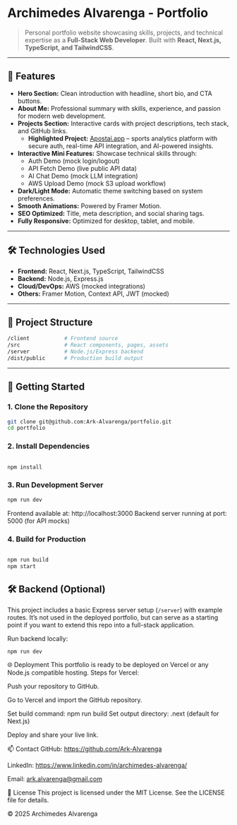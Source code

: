 # Archimedes Alvarenga - Portfolio

> Personal portfolio website showcasing skills, projects, and technical expertise as a **Full-Stack Web Developer**. Built with **React, Next.js, TypeScript, and TailwindCSS**.

---

## 🌟 Features

- **Hero Section:** Clean introduction with headline, short bio, and CTA buttons.
- **About Me:** Professional summary with skills, experience, and passion for modern web development.
- **Projects Section:** Interactive cards with project descriptions, tech stack, and GitHub links.
  - **Highlighted Project:** [Apostaí.app](https://apostai.app) – sports analytics platform with secure auth, real-time API integration, and AI-powered insights.
- **Interactive Mini Features:** Showcase technical skills through:
  - Auth Demo (mock login/logout)
  - API Fetch Demo (live public API data)
  - AI Chat Demo (mock LLM integration)
  - AWS Upload Demo (mock S3 upload workflow)
- **Dark/Light Mode:** Automatic theme switching based on system preferences.
- **Smooth Animations:** Powered by Framer Motion.
- **SEO Optimized:** Title, meta description, and social sharing tags.
- **Fully Responsive:** Optimized for desktop, tablet, and mobile.

---

## 🛠 Technologies Used

- **Frontend:** React, Next.js, TypeScript, TailwindCSS
- **Backend:** Node.js, Express.js
- **Cloud/DevOps:** AWS (mocked integrations)
- **Others:** Framer Motion, Context API, JWT (mocked)

---

## 📂 Project Structure

```bash
/client           # Frontend source
/src              # React components, pages, assets
/server           # Node.js/Express backend
/dist/public      # Production build output
```

---

## 🚀 Getting Started

### 1. Clone the Repository

```bash
git clone git@github.com:Ark-Alvarenga/portfolio.git
cd portfolio
```

### 2. Install Dependencies

```bash

npm install
```

### 3. Run Development Server

```bash
npm run dev
```

Frontend available at: http://localhost:3000
Backend server running at port: 5000 (for API mocks)

### 4. Build for Production

```bash

npm run build
npm start
```

## 🛠 Backend (Optional)

This project includes a basic Express server setup (`/server`) with example routes.
It’s not used in the deployed portfolio, but can serve as a starting point if you want to extend this repo into a full-stack application.

Run backend locally:

```bash
npm run dev
```

🌐 Deployment
This portfolio is ready to be deployed on Vercel or any Node.js compatible hosting. Steps for Vercel:

Push your repository to GitHub.

Go to Vercel and import the GitHub repository.

Set build command: npm run build
Set output directory: .next (default for Next.js)

Deploy and share your live link.

📫 Contact
GitHub: https://github.com/Ark-Alvarenga

LinkedIn: https://www.linkedin.com/in/archimedes-alvarenga/

Email: ark.alvarenga@gmail.com

📄 License
This project is licensed under the MIT License. See the LICENSE file for details.

© 2025 Archimedes Alvarenga
